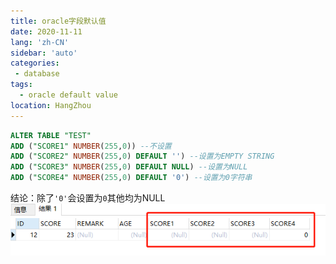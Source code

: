 ```yaml
---
title: oracle字段默认值
date: 2020-11-11
lang: 'zh-CN'
sidebar: 'auto'
categories:
 - database
tags: 
  - oracle default value
location: HangZhou
---
```


```sql
ALTER TABLE "TEST" 
ADD ("SCORE1" NUMBER(255,0)) --不设置
ADD ("SCORE2" NUMBER(255,0) DEFAULT '') --设置为EMPTY STRING
ADD ("SCORE3" NUMBER(255,0) DEFAULT NULL) --设置为NULL
ADD ("SCORE4" NUMBER(255,0) DEFAULT '0') --设置为0字符串
```
结论：除了`'0'`会设置为`0`其他均为NULL
![结果](/oracle_default_demo.png)